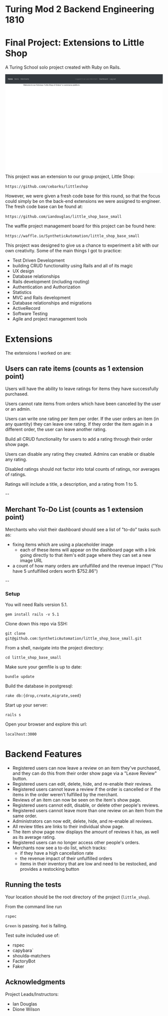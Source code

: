 # Turing Mod 2 Backend Engineering 1810
# Final Project: Extensions to Little Shop

A Turing School solo project created with Ruby on Rails.

![LittleShop](/readme/landing.png)
This project was an extension to our group project, Little Shop:

`https://github.com/cebarks/littleshop`

However, we were given a fresh code base for this round, so that the focus could simply be on the back-end extensions we were assigned to engineer. The fresh code base can be found at:

`https://github.com/iandouglas/little_shop_base_small`

The waffle project management board for this project can be found here:

`https://waffle.io/SyntheticAutomation/little_shop_base_small`


This project was designed to give us a chance to experiment a bit with our own creativity. Some of the main things I got to practice:

- Test Driven Development
- building CRUD functionality using Rails and all of its magic
- UX design
- Database relationships
- Rails development (including routing)
- Authentication and Authorization
- Statistics
- MVC and Rails development
- Database relationships and migrations
- ActiveRecord
- Software Testing
- Agile and project management tools

# **Extensions**
The extensions I worked on are:

## **Users can rate items (counts as 1 extension point)**

Users will have the ability to leave ratings for items they have successfully purchased.

Users cannot rate items from orders which have been canceled by the user or an admin.

Users can write one rating per item per order. If the user orders an item (in any quantity) they can leave one rating. If they order the item again in a different order, the user can leave another rating.

Build all CRUD functionality for users to add a rating through their order show page.

Users can disable any rating they created. Admins can enable or disable any rating.

Disabled ratings should not factor into total counts of ratings, nor averages of ratings.

Ratings will include a title, a description, and a rating from 1 to 5.

--

## **Merchant To-Do List (counts as 1 extension point)**

Merchants who visit their dashboard should see a list of "to-do" tasks such as:

- fixing items which are using a placeholder image
    - each of these items will appear on the dashboard page with a link going directly to that item's edit page where they can set a new image URL
- a count of how many orders are unfulfilled and the revenue impact ("You have 5 unfulfilled orders worth $752.86")

--

### Setup

You will need Rails version 5.1.
```
gem install rails -v 5.1
```
Clone down this repo via SSH:

```
git clone git@github.com:SyntheticAutomation/little_shop_base_small.git
```

From a shell, navigate into the project directory:

```
cd little_shop_base_small
```

Make sure your gemfile is up to date:

```
bundle update
```
Build the database in postgresql:

```
rake db:{drop,create,migrate,seed}
```
Start up your server:

```
rails s
```

Open your browser and explore this url:

`localhost:3000`

# **Backend Features**
- Registered users can now leave a review on an item they've purchased, and they can do this from their order show page via a "Leave Review" button.
- Registered users can edit, delete, hide, and re-enable their reviews.
- Registered users cannot leave a review if the order is cancelled or if the items in the order weren't fulfilled by the merchant.
- Reviews of an item can now be seen on the item's show page.
- Registered users cannot edit, disable, or delete other people's reviews.
- Registered users cannot leave more than one review on an item from the same order.
- Administrators can now edit, delete, hide, and re-enable all reviews.
- All review titles are links to their individual show page.
- The item show page now displays the amount of reviews it has, as well as its average rating.
- Registered users can no longer access other people's orders.
- Merchants now see a to-do list, which tracks:
  - if they have a high cancellation rate
  - the revenue impact of their unfulfilled orders
  - items in their inventory that are low and need to be restocked, and provides a restocking button

## Running the tests

Your location should be the root directory of the project (`little_shop`).

From the command line run

```
rspec
```

`Green` is passing.
`Red` is failing.

Test suite included use of:
- rspec
- capybara`
- shoulda-matchers
- FactoryBot
- Faker


## Acknowledgments

Project Leads/Instructors:
* Ian Douglas
* Dione Wilson
